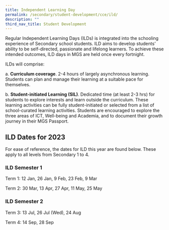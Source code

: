 ```yaml
---
title: Independent Learning Day
permalink: /secondary/student-development/cce/ild/
description: ""
third_nav_title: Student Development
---
```

Regular Independent Learning Days (ILDs) is integrated into the schooling experience of Secondary school students. ILD aims to develop students’ ability to be self-directed, passionate and lifelong learners. To achieve these intended outcomes, ILD days in MGS are held once every fortnight.
 

ILDs will comprise:

a. **Curriculum coverage**. 2-4 hours of largely asynchronous learning. Students can plan and manage their learning at a suitable pace for themselves.

b. **Student-initiated Learning (SIL)**. Dedicated time (at least 2-3 hrs) for students to explore interests and learn outside the curriculum. These learning activities can be fully student-initiated or selected from a list of school-curated learning activities. Students are encouraged to explore the three areas of ICT, Well-being and Academia, and to document their growth journey in their MGS Passport.  



## ILD Dates for 2023 
For ease of reference, the dates for ILD this year are found below. These apply to all levels from Secondary 1 to 4.


### ILD Semester 1
Term 1: 12 Jan, 26 Jan, 9 Feb, 23 Feb, 9 Mar

Term 2: 30 Mar, 13 Apr, 27 Apr, 11 May, 25 May


### ILD Semester 2
Term 3: 13 Jul, 26 Jul (Wed), 24 Aug

Term 4: 14 Sep, 28 Sep